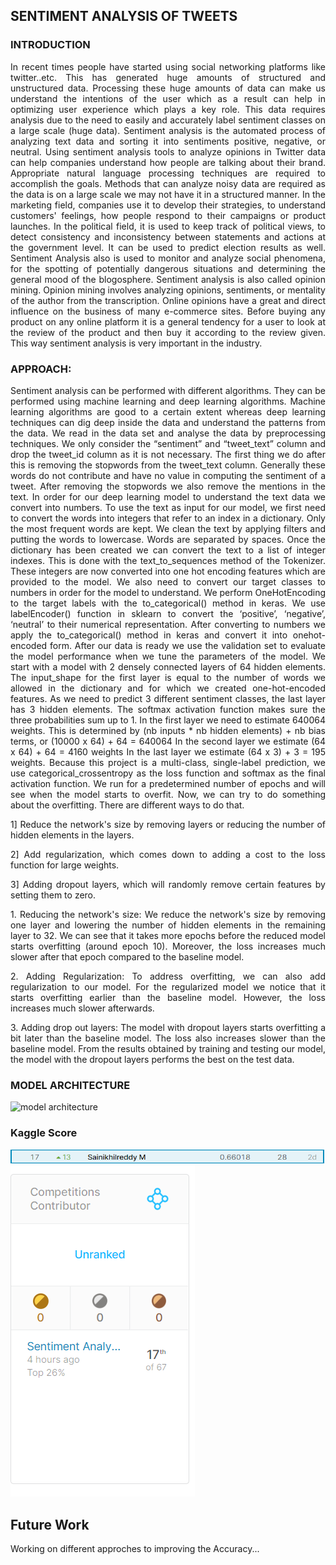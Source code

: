 ## SENTIMENT ANALYSIS OF TWEETS
### INTRODUCTION
<p align='justify'>In recent times people have started using social networking platforms like twitter..etc. This has
generated huge amounts of structured and unstructured data. Processing these huge amounts of
data can make us understand the intentions of the user which as a result can help in optimizing
user experience which plays a key role. This data requires analysis due to the need to easily
and accurately label sentiment classes on a large scale (huge data). Sentiment analysis is the
automated process of analyzing text data and sorting it into sentiments positive, negative, or
neutral. Using sentiment analysis tools to analyze opinions in Twitter data can help companies
understand how people are talking about their brand. Appropriate natural language processing
techniques are required to accomplish the goals. Methods that can analyze noisy data are
required as the data is on a large scale we may not have it in a structured manner. In the
marketing field, companies use it to develop their strategies, to understand customers' feelings,
how people respond to their campaigns or product launches. In the political field, it is used to
keep track of political views, to detect consistency and inconsistency between statements and
actions at the government level. It can be used to predict election results as well. Sentiment
Analysis also is used to monitor and analyze social phenomena, for the spotting of potentially
dangerous situations and determining the general mood of the blogosphere. Sentiment analysis
is also called opinion mining. Opinion mining involves analyzing opinions, sentiments, or
mentality of the author from the transcription. Online opinions have a great and direct influence
on the business of many e-commerce sites. Before buying any product on any online platform
it is a general tendency for a user to look at the review of the product and then buy it according
to the review given. This way sentiment analysis is very important in the industry.</p>

### APPROACH:
<p align='justify'>Sentiment analysis can be performed with different algorithms. They can be performed using
machine learning and deep learning algorithms. Machine learning algorithms are good to a
certain extent whereas deep learning techniques can dig deep inside the data and understand
the patterns from the data. We read in the data set and analyse the data by preprocessing
techniques. We only consider the “sentiment” and “tweet_text” column and drop the tweet_id
column as it is not necessary. The first thing we do after this is removing the stopwords from
the tweet_text column. Generally these words do not contribute and have no value in computing
the sentiment of a tweet. After removing the stopwords we also remove the mentions in the
text. In order for our deep learning model to understand the text data we convert into numbers.
To use the text as input for our model, we first need to convert the words into integers that refer
to an index in a dictionary. Only the most frequent words are kept. We clean the text by
applying filters and putting the words to lowercase. Words are separated by spaces. Once the
dictionary has been created we can convert the text to a list of integer indexes. This is done
with the text_to_sequences method of the Tokenizer. These integers are now converted into
one hot encoding features which are provided to the model. We also need to convert our target
classes to numbers in order for the model to understand. We perform OneHotEncoding to the
target labels with the to_categorical() method in keras. We use labelEncoder() function in
sklearn to convert the ‘positive’, ‘negative’, ‘neutral’ to their numerical representation. After
converting to numbers we apply the to_categorical() method in keras and convert it into onehot-
encoded form. After our data is ready we use the validation set to evaluate the model
performance when we tune the parameters of the model. We start with a model with 2 densely
connected layers of 64 hidden elements. The input_shape for the first layer is equal to the
number of words we allowed in the dictionary and for which we created one-hot-encoded
features. As we need to predict 3 different sentiment classes, the last layer has 3 hidden
elements. The softmax activation function makes sure the three probabilities sum up to 1. In
the first layer we need to estimate 640064 weights. This is determined by (nb inputs * nb hidden
elements) + nb bias terms, or (10000 x 64) + 64 = 640064 In the second layer we estimate (64
x 64) + 64 = 4160 weights In the last layer we estimate (64 x 3) + 3 = 195 weights. Because
this project is a multi-class, single-label prediction, we use categorical_crossentropy as the loss
function and softmax as the final activation function. We run for a predetermined number of
epochs and will see when the model starts to overfit. Now, we can try to do something about
the overfitting. There are different ways to do that.</p>
<div>
<p align='justify'>1] Reduce the network's size by removing layers or reducing the number of hidden elements in
the layers.
<p align='justify'>2] Add regularization, which comes down to adding a cost to the loss function for large weights.</p>
<p align='justify'>3] Adding dropout layers, which will randomly remove certain features by setting them to zero.</p>
<p align='justify'>1. Reducing the network's size: We reduce the network's size by removing one layer and lowering the number of hidden elements in the remaining layer to 32. We can see that it takes
more epochs before the reduced model starts overfitting (around epoch 10). Moreover, the loss increases much slower after that epoch compared to the baseline model.</p>
<p align='justify'>2. Adding Regularization: To address overfitting, we can also add regularization to our model. For the regularized model we notice that it starts overfitting earlier than the baseline model. However, the loss increases much slower afterwards.
<p align='justify'>3. Adding drop out layers: The model with dropout layers starts overfitting a bit later than the baseline model. The loss also increases slower than the baseline model. From the results obtained by training and testing our model, the model with the dropout layers performs the best on the test data.</p></p></div>

### MODEL ARCHITECTURE
![model architecture](https://user-images.githubusercontent.com/48044041/88028665-970c1980-cb56-11ea-8f79-7643ccabc754.png)
### Kaggle Score
<img src='score_img/kaggle_score.PNG'>
<img src='score_img/score1.PNG'>

## Future Work
Working on different approches to improving the Accuracy...
